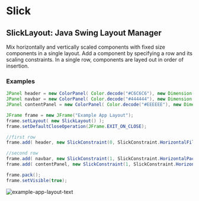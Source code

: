 # Slick
## SlickLayout: Java Swing Layout Manager
Mix horizontally and vertically scaled components with fixed size components in a single layout. Add a component by specifying a row and its scaling constraints. In a single row, components are layed out in order of insertion. 

### Examples
```Java
JPanel header = new ColorPanel( Color.decode("#C6C6C6"), new Dimension(900, 64) ); 
JPanel navbar = new ColorPanel( Color.decode("#444444"), new Dimension(200, 550) );
JPanel contentPanel = new ColorPanel( Color.decode("#EEEEEE"), new Dimension(700, 550) );

JFrame frame = new JFrame("Example App Layout");
frame.setLayout( new SlickLayout() ); 
frame.setDefaultCloseOperation(JFrame.EXIT_ON_CLOSE); 

//first row
frame.add( header, new SlickConstraint(0, SlickConstraint.HorizontalFill, SlickConstraint.VerticalPack) );

//second row
frame.add( navbar, new SlickConstraint(1, SlickConstraint.HorizontalPack, SlickConstraint.VerticalFill) );
frame.add( contentPanel, new SlickConstraint(1, SlickConstraint.HorizontalFill, SlickConstraint.VerticalFill) );

frame.pack();
frame.setVisible(true);
```
![example-app-layout-text][example-app-layout]

[example-app-layout]: https://github.com/jpxor/slick/examples/res/example-app-layout.png "example-app-layout"
